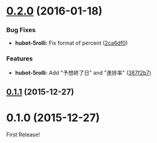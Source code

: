 <a name="0.2.0"></a>
# [0.2.0](https://github.com/moqada/hubot-5rolli/compare/v0.1.1...v0.2.0) (2016-01-18)


### Bug Fixes

* **hubot-5rolli:** Fix format of percent ([2ca6df0](https://github.com/moqada/hubot-5rolli/commit/2ca6df0))

### Features

* **hubot-5rolli:** Add "予想終了日" and "進捗率" ([387f2b7](https://github.com/moqada/hubot-5rolli/commit/387f2b7))



<a name="0.1.1"></a>
## [0.1.1](https://github.com/moqada/hubot-5rolli/compare/v0.1.0...v0.1.1) (2015-12-27)




<a name="0.1.0"></a>
# 0.1.0 (2015-12-27)


First Release!
